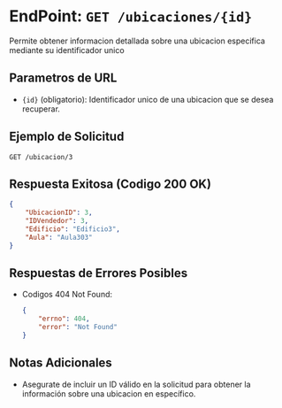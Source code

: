# EndPoint: `GET /ubicaciones/{id}`

Permite obtener informacion detallada sobre una ubicacion especifica mediante su identificador unico

## Parametros de URL
- `{id}` (obligatorio): Identificador unico de una ubicacion que se desea recuperar.

## Ejemplo de Solicitud
```http
GET /ubicacion/3
```

## Respuesta Exitosa (Codigo 200 OK)
```json
{
    "UbicacionID": 3,
    "IDVendedor": 3,
    "Edificio": "Edificio3",
    "Aula": "Aula303"
}
```

## Respuestas de Errores Posibles
- Codigos 404 Not Found:

    ```json
    {
        "errno": 404,
        "error": "Not Found"
    }
    ```

## Notas Adicionales
- Asegurate de incluir un ID válido en la solicitud para obtener la información
  sobre una ubicacion en específico.